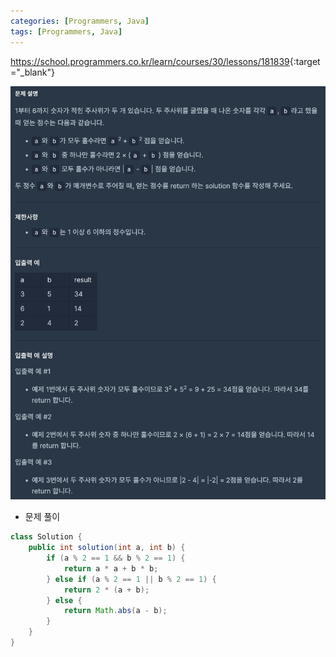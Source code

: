 ```yaml
---
categories: [Programmers, Java]
tags: [Programmers, Java] 
---
```


<https://school.programmers.co.kr/learn/courses/30/lessons/181839>{:target="_blank"}

![문제](/assets/img/programmers/java/%EC%A3%BC%EC%82%AC%EC%9C%84_%EA%B2%8C%EC%9E%84_1.png)

- 문제 풀이

```java
class Solution {
    public int solution(int a, int b) {
        if (a % 2 == 1 && b % 2 == 1) {
            return a * a + b * b;
        } else if (a % 2 == 1 || b % 2 == 1) {
            return 2 * (a + b);
        } else {
            return Math.abs(a - b);
        }
    }
}
```

